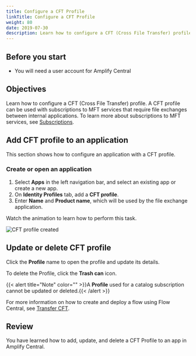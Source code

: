 ```yaml
---
title: Configure a CFT Profile
linkTitle: Configure a CFT Profile
weight: 80
date: 2019-07-30
description: Learn how to configure a CFT (Cross File Transfer) profile in Amplify Central.
---
```


## Before you start

* You will need a user account for Amplify Central

## Objectives

Learn how to configure a CFT (Cross File Transfer) profile. A CFT profile can be used with subscriptions to MFT services that require file exchanges between internal applications. To learn more about subscriptions to MFT services, see [Subscriptions](https://docs.axway.com/bundle/FlowManager_20_allOS_en_HTML5/page/subscriptions.html).

## Add CFT profile to an application

This section shows how to configure an application with a CFT profile.

### Create or open an application

1. Select **Apps** in the left navigation bar, and select an existing app or create a new app.
2. On **Identity Profiles** tab, add a **CFT profile**.
3. Enter **Name** and **Product name**, which will be used by the file exchange application.

Watch the animation to learn how to perform this task.

![CFT profile created](/Images/central/cft_profile_Save.gif)

## Update or delete CFT profile

Click the **Profile** name to open the profile and update its details.

To delete the Profile, click the **Trash can** icon.

{{< alert title="Note" color="" >}}A **Profile** used for a catalog subscription cannot be updated or deleted.{{< /alert >}}

For more information on how to create and deploy a flow using Flow Central, see [Transfer CFT](https://docs.axway.com/bundle/FlowManager_20_allOS_en_HTML5/page/flows_deployed_on_transfer_cft.html).

## Review

You have learned how to add, update, and delete a CFT Profile to an app in Amplify Central.
